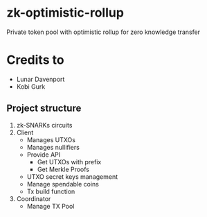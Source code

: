 # zk-optimistic-rollup

Private token pool with optimistic rollup for zero knowledge transfer

# Credits to

- Lunar Davenport
- Kobi Gurk

## Project structure

1. zk-SNARKs circuits
2. Client
   - Manages UTXOs
   - Manages nullifiers
   - Provide API
     - Get UTXOs with prefix
     - Get Merkle Proofs
   - UTXO secret keys management
   - Manage spendable coins
   - Tx build function
3. Coordinator
   - Manage TX Pool
